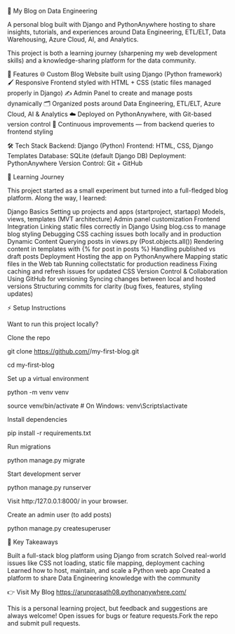 📝 My Blog on Data Engineering

A personal blog built with Django and PythonAnywhere hosting to share insights, tutorials, and experiences around Data Engineering, ETL/ELT, Data Warehousing, Azure Cloud, AI, and Analytics.

This project is both a learning journey (sharpening my web development skills) and a knowledge-sharing platform for the data community.

🚀 Features
🌐 Custom Blog Website built using Django (Python framework)
🖌️ Responsive Frontend styled with HTML + CSS (static files managed properly in Django)
✍️ Admin Panel to create and manage posts dynamically
🗂️ Organized posts around Data Engineering, ETL/ELT, Azure Cloud, AI & Analytics
☁️ Deployed on PythonAnywhere, with Git-based version control
🔄 Continuous improvements — from backend queries to frontend styling

🛠️ Tech Stack
Backend: Django (Python)
Frontend: HTML, CSS, Django Templates
Database: SQLite (default Django DB)
Deployment: PythonAnywhere
Version Control: Git + GitHub

📖 Learning Journey

This project started as a small experiment but turned into a full-fledged blog platform. Along the way, I learned:

Django Basics
Setting up projects and apps (startproject, startapp)
Models, views, templates (MVT architecture)
Admin panel customization
Frontend Integration
Linking static files correctly in Django
Using blog.css to manage blog styling
Debugging CSS caching issues both locally and in production
Dynamic Content
Querying posts in views.py (Post.objects.all())
Rendering content in templates with {% for post in posts %}
Handling published vs draft posts
Deployment
Hosting the app on PythonAnywhere
Mapping static files in the Web tab
Running collectstatic for production readiness
Fixing caching and refresh issues for updated CSS
Version Control & Collaboration
Using GitHub for versioning
Syncing changes between local and hosted versions
Structuring commits for clarity (bug fixes, features, styling updates)

⚡ Setup Instructions

Want to run this project locally?

Clone the repo

git clone https://github.com/<your-username>/my-first-blog.git

cd my-first-blog


Set up a virtual environment

python -m venv venv

source venv/bin/activate    # On Windows: venv\Scripts\activate


Install dependencies

pip install -r requirements.txt


Run migrations

python manage.py migrate


Start development server

python manage.py runserver


Visit http:/127.0.0.1:8000/ in your browser.

Create an admin user (to add posts)

python manage.py createsuperuser

🌟 Key Takeaways

Built a full-stack blog platform using Django from scratch
Solved real-world issues like CSS not loading, static file mapping, deployment caching
Learned how to host, maintain, and scale a Python web app
Created a platform to share Data Engineering knowledge with the community

👉 Visit My Blog https://arunprasath08.pythonanywhere.com/

This is a personal learning project, but feedback and suggestions are always welcome!
Open issues for bugs or feature requests.Fork the repo and submit pull requests.

